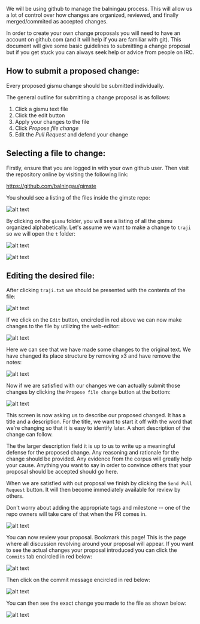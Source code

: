 We will be using github to manage the balningau process. This will allow us a
lot of control over how changes are organized, reviewed,
and finally merged/commited as accepted changes.

In order to create your own change proposals you will need to have an account
on github.com (and it will help if you are familiar with git). This document
will give some basic guidelines to submitting a change proposal but if you
get stuck you can always seek help or advice from people on IRC.

How to submit a proposed change:
--------------------------------

Every proposed gismu change should be submitted individually.

The general outline for submitting a change proposal is as follows:

  1. Click a gismu text file
  2. Click the edit button
  3. Apply your changes to the file
  4. Click *Propose file change*
  5. Edit the *Pull Request* and defend your change


Selecting a file to change:
---------------------------

Firstly, ensure that you are logged in with your own github user. Then visit
the repository online by visiting the following link:

https://github.com/balningau/gimste


You should see a listing of the files inside the gimste repo:

![alt text](https://raw.githubusercontent.com/balningau/gimste/master/docs/images/viewing-the-repo.png "Viewing the repository")

By clicking on the `gismu` folder, you will see a listing of all the gismu
organized alphabetically. Let's assume we want to make a change to `traji` so
 we will open the `t` folder:

![alt text](https://raw.githubusercontent.com/balningau/gimste/master/docs/images/selecting-a-gismu.png "Selecting a gismu")

![alt text](https://raw.githubusercontent.com/balningau/gimste/master/docs/images/in-the-t-folder.png "In the T folder")


Editing the desired file:
-------------------------

After clicking `traji.txt` we should be presented with the contents of the
file:


![alt text](https://raw.githubusercontent.com/balningau/gimste/master/docs/images/viewing-traji.png "Viewing Traji")

If we click on the `Edit` button, encircled in red above we can now make
changes to the file by utilizing the web-editor:

![alt text](https://raw.githubusercontent.com/balningau/gimste/master/docs/images/editing-traji.png "Editing Traji")

Here we can see that we have made some changes to the original text. We have
changed its place structure by removing x3 and have remove the notes:

![alt text](https://raw.githubusercontent.com/balningau/gimste/master/docs/images/changing-traji.png "Changing Traji")

Now if we are satisfied with our changes we can actually submit those changes
by clicking the `Propose file change` button at the bottom:

![alt text](https://raw.githubusercontent.com/balningau/gimste/master/docs/images/submitting-changes.png "Submitting Changes")

This screen is now asking us to describe our proposed changed. It has a title
and a description. For the title, we want to start it off with the word that
we're changing so that it is easy to identify later. A short description of
the change can follow.

The the larger description field it is up to us to write up a meaningful
defense for the proposed change. Any reasoning and rationale for the change
should be provided. Any evidence from the corpus will greatly help your cause.
Anything you want to say in order to convince others that your proposal
should be accepted should go here.

When we are satisfied with out proposal we finish by clicking the `Send Pull
Request` button. It will then become immediately available for review by
others.

Don't worry about adding the appropriate tags and milestone -- one of the repo
owners will take care of that when the PR comes in.

![alt text](https://raw.githubusercontent.com/balningau/gimste/master/docs/images/submitting-proposal.png "Submitting Proposal")

You can now review your proposal. Bookmark this page! This is the page where
all discussion revolving around your proposal will appear. If you want to see
the actual changes your proposal introduced you can click the `Commits` tab
encircled in red below:

![alt text](https://raw.githubusercontent.com/balningau/gimste/master/docs/images/review-proposal.png "Reviewing Proposal")

Then click on the commit message encircled in red below:

![alt text](https://raw.githubusercontent.com/balningau/gimste/master/docs/images/review-commit.png "Reviewing Commit")

You can then see the exact change you made to the file as shown below:

![alt text](https://raw.githubusercontent.com/balningau/gimste/master/docs/images/review-diff.png "Reviewing Diff")

